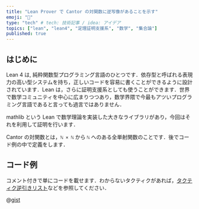 ```yaml
---
title: "Lean Prover で Cantor の対関数に逆写像があることを示す"
emoji: "🥐"
type: "tech" # tech: 技術記事 / idea: アイデア
topics: ["lean", "lean4", "定理証明支援系", "数学", "集合論"]
published: true
---
```


## はじめに

Lean 4 は, 純粋関数型プログラミング言語のひとつです．依存型と呼ばれる表現力の高い型システムを持ち，正しいコードを容易に書くことができるように設計されています．Lean は，さらに証明支援系としても使うことができます．世界で数学コミュニティを中心に広まりつつあり，数学界隈で今最もアツいプログラミング言語であると言っても過言ではありません．

mathlib という Lean で数学理論を実装した大きなライブラリがあり，今回はそれを利用して証明を行います．

Cantor の対関数とは，`ℕ × ℕ` から `ℕ` へのある全単射関数のことです．後でコード例の中で定義をします．

## コード例

コメント付きで単にコードを載せます．わからないタクティクがあれば，[タクティク逆引きリスト](https://lean-ja.github.io/tactic-cheatsheet/)などを参照してください．

@[gist](https://gist.github.com/Seasawher/3fc8e3055d3f5997bdf48282355ff1ac)
